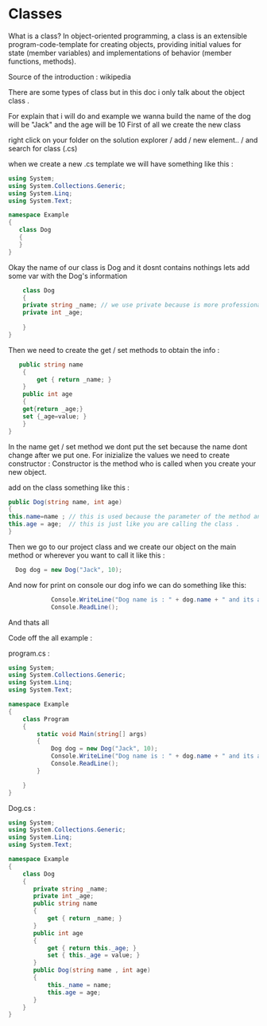# Classes
What is a class? 
In object-oriented programming, a class is an extensible program-code-template for creating objects, providing initial values 
for state (member variables) and implementations of behavior (member functions, methods).

Source of the introduction : wikipedia

There are some types of class but in this doc i only talk about the object class .

For explain that i will do and example we wanna build the name of the dog will be "Jack" and the age will be 10 
First of all we create the new class

right click on your folder on the solution explorer  / add / new element.. / and search for class (.cs)

when we create a new .cs template we will have something like this :

 ```c#
 using System;
using System.Collections.Generic;
using System.Linq;
using System.Text;

namespace Example
{
    class Dog
    {
    }
}

```
Okay the name of our class is Dog and it dosnt contains nothings lets add some var with the Dog's information
```c#
    class Dog
    {
    private string _name; // we use private because is more professional.
    private int _age;
    
    }
}
```
Then we need to create the get / set methods to obtain the info : 
```c#
   public string name
    {
        get { return _name; }
    }
    public int age
    {
    get{return _age;}
    set {_age=value; }
    }
}
```
In the name get / set method we dont put the set because the name dont change after we put one.
For inizialize the values we need to create constructor :
Constructor is the method who is called when you create your new object.

add on the class something like this :
```c#
public Dog(string name, int age)
{
this.name=name ; // this is used because the parameter of the method and the var name is the same this. calls the var of the class
this.age = age;  // this is just like you are calling the class .
}
```

Then  we go to our project class and we create our object on the main method or wherever you want to call it like this :
```c#
  Dog dog = new Dog("Jack", 10);
```

And now for print on console our dog info we can do something like this:
```c#
            Console.WriteLine("Dog name is : " + dog.name + " and its age is : " + dog.age);
            Console.ReadLine();
```
And thats all 

Code off the all example : 

program.cs : 
```c#
using System;
using System.Collections.Generic;
using System.Linq;
using System.Text;

namespace Example
{
    class Program
    {
        static void Main(string[] args)
        {
            Dog dog = new Dog("Jack", 10);
            Console.WriteLine("Dog name is : " + dog.name + " and its age is : " + dog.age);
            Console.ReadLine();
        }

    }
}
```

Dog.cs : 
```c#
using System;
using System.Collections.Generic;
using System.Linq;
using System.Text;

namespace Example
{
    class Dog
    {
       private string _name;
       private int _age;
       public string name
       {
           get { return _name; }
       }
       public int age
       {
           get { return this._age; }
           set { this._age = value; }
       }
       public Dog(string name , int age)
       {
           this._name = name;
           this.age = age;
       }
    }
}
```

